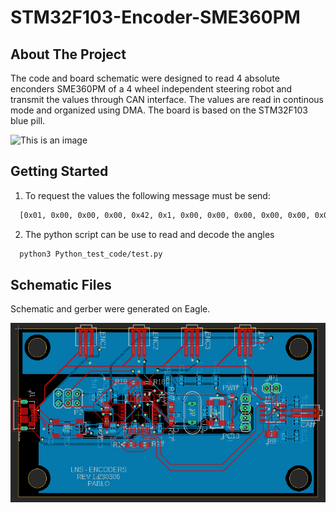 # STM32F103-Encoder-SME360PM

## About The Project
The code and board schematic were designed to read 4 absolute enconders SME360PM of a 4 wheel independent steering robot and transmit the values through CAN interface. The values are read in continous mode and organized using DMA. The board is based on the STM32F103 blue pill.

![This is an image](images/real.png)


## Getting Started

1. To request the values the following message must be send:
```sh
  [0x01, 0x00, 0x00, 0x00, 0x42, 0x1, 0x00, 0x00, 0x00, 0x00, 0x00, 0x00, 0x00]
```

2. The python script can be use to read and decode the angles 
```sh
  python3 Python_test_code/test.py
```

## Schematic Files
Schematic and gerber were generated on Eagle.

![This is an image](images/board.png)

